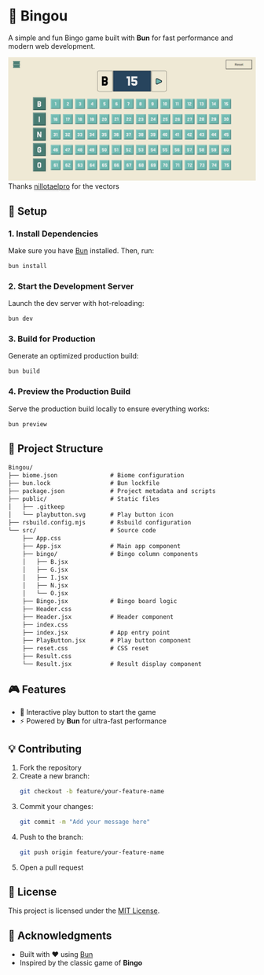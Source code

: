 # 🎯 **Bingou**

A simple and fun Bingo game built with **Bun** for fast performance and modern web development.

![alt text](./public/image.png)
Thanks [nillotaelpro](https://github.com/nillotaelpro) for the vectors
## 🚀 **Setup**

### 1. Install Dependencies
Make sure you have [Bun](https://bun.sh/) installed. Then, run:
```bash
bun install
```

### 2. Start the Development Server
Launch the dev server with hot-reloading:
```bash
bun dev
```

### 3. Build for Production
Generate an optimized production build:
```bash
bun build
```

### 4. Preview the Production Build
Serve the production build locally to ensure everything works:
```bash
bun preview
```

## 📂 **Project Structure**
```
Bingou/
├── biome.json               # Biome configuration
├── bun.lock                 # Bun lockfile
├── package.json             # Project metadata and scripts
├── public/                  # Static files
│   ├── .gitkeep
│   └── playbutton.svg       # Play button icon
├── rsbuild.config.mjs       # Rsbuild configuration
└── src/                     # Source code
    ├── App.css
    ├── App.jsx              # Main app component
    ├── bingo/               # Bingo column components
    │   ├── B.jsx
    │   ├── G.jsx
    │   ├── I.jsx
    │   ├── N.jsx
    │   └── O.jsx
    ├── Bingo.jsx            # Bingo board logic
    ├── Header.css
    ├── Header.jsx           # Header component
    ├── index.css
    ├── index.jsx            # App entry point
    ├── PlayButton.jsx       # Play button component
    ├── reset.css            # CSS reset
    ├── Result.css
    └── Result.jsx           # Result display component
```

## 🎮 **Features**
- 🎲 Interactive play button to start the game
- ⚡ Powered by **Bun** for ultra-fast performance


## 💡 **Contributing**
1. Fork the repository
2. Create a new branch:
   ```bash
   git checkout -b feature/your-feature-name
   ```
3. Commit your changes:
   ```bash
   git commit -m "Add your message here"
   ```
4. Push to the branch:
   ```bash
   git push origin feature/your-feature-name
   ```
5. Open a pull request


## 📜 **License**
This project is licensed under the [MIT License](./LICENSE).


## 🌟 **Acknowledgments**
- Built with ❤️ using [Bun](https://bun.sh/)
- Inspired by the classic game of **Bingo**
